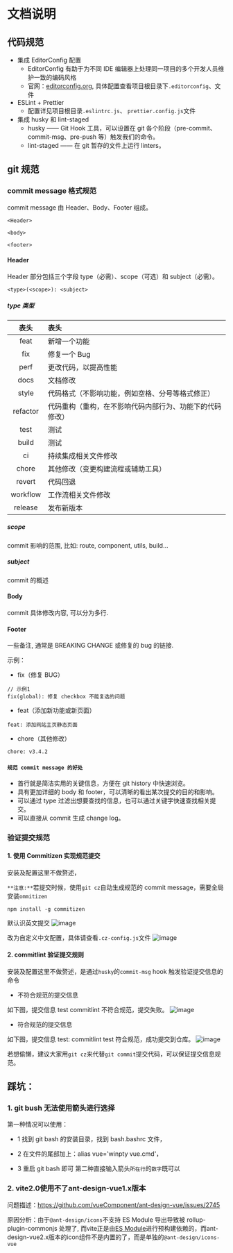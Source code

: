 # 文档说明

## 代码规范

- 集成 EditorConfig 配置
  - EditorConfig 有助于为不同 IDE 编辑器上处理同一项目的多个开发人员维护一致的编码风格
  - 官网：[editorconfig.org](https://editorconfig.org/), 具体配置查看项目根目录下`.editorconfig`、文件
- ESLint + Prettier
  - 配置详见项目根目录`.eslintrc.js`、 `prettier.config.js`文件
- 集成 husky 和 lint-staged
  - husky —— Git Hook 工具，可以设置在 git 各个阶段（pre-commit、commit-msg、pre-push 等）触发我们的命令。
  - lint-staged —— 在 git 暂存的文件上运行 linters。

## git 规范

### commit message 格式规范

commit message 由 Header、Body、Footer 组成。

```
<Header>

<body>

<footer>
```

#### Header

Header 部分包括三个字段 type（必需）、scope（可选）和 subject（必需）。

```
<type>(<scope>): <subject>
```

##### type 类型

|   表头   | 表头                                                     |
| :------: | :------------------------------------------------------- |
|   feat   | 新增一个功能                                             |
|   fix    | 修复一个 Bug                                             |
|   perf   | 更改代码，以提高性能                                     |
|   docs   | 文档修改                                                 |
|  style   | 代码格式（不影响功能，例如空格、分号等格式修正）         |
| refactor | 代码重构（重构，在不影响代码内部行为、功能下的代码修改） |
|   test   | 测试                                                     |
|  build   | 测试                                                     |
|    ci    | 持续集成相关文件修改                                     |
|  chore   | 其他修改（变更构建流程或辅助工具）                       |
|  revert  | 代码回退                                                 |
| workflow | 工作流相关文件修改                                       |
| release  | 发布新版本                                               |

##### scope

commit 影响的范围, 比如: route, component, utils, build…

##### subject

commit 的概述

#### Body

commit 具体修改内容, 可以分为多行.

#### Footer

一些备注, 通常是 BREAKING CHANGE 或修复的 bug 的链接.

示例：

- fix（修复 BUG）

```
// 示例1
fix(global): 修复 checkbox 不能复选的问题
```

- feat（添加新功能或新页面）

```
feat: 添加网站主页静态页面
```

- chore（其他修改）

```
chore: v3.4.2
```

#### `规范 commit message 的好处`

- 首行就是简洁实用的关键信息，方便在 git history 中快速浏览。
- 具有更加详细的 body 和 footer，可以清晰的看出某次提交的目的和影响。
- 可以通过 type 过滤出想要查找的信息，也可以通过关键字快速查找相关提交。
- 可以直接从 commit 生成 change log。

### 验证提交规范

#### 1. 使用 Commitizen 实现规范提交

安装及配置这里不做赘述，

`**注意:**`若提交时候，使用`git cz`自动生成规范的 commit message，需要全局安装`ommitizen`

```
npm install -g commitizen
```

默认识英文提交 ![image](https://p3-juejin.byteimg.com/tos-cn-i-k3u1fbpfcp/d5bc364437b54bad9946fd43daaf10e7~tplv-k3u1fbpfcp-zoom-1.image)

改为自定义中文配置，具体请查看`.cz-config.js`文件 ![image](https://p3-juejin.byteimg.com/tos-cn-i-k3u1fbpfcp/c52e04ef0cda442fbd6c5c58691f8751~tplv-k3u1fbpfcp-zoom-1.image)

#### 2. commitlint 验证提交规则

安装及配置这里不做赘述，是通过`husky`的`commit-msg` hook 触发验证提交信息的命令

- 不符合规范的提交信息

如下图，提交信息 test commitlint 不符合规范，提交失败。 ![image](https://p3-juejin.byteimg.com/tos-cn-i-k3u1fbpfcp/dcce89c773b1424d88c915446be8d0eb~tplv-k3u1fbpfcp-zoom-1.image)

- 符合规范的提交信息

如下图，提交信息 test: commitlint test 符合规范，成功提交到仓库。 ![image](https://p3-juejin.byteimg.com/tos-cn-i-k3u1fbpfcp/190ba1b62d8d433faf3d221eb8fb5119~tplv-k3u1fbpfcp-zoom-1.image)

若想偷懒，建议大家用`git cz`来代替`git commit`提交代码，可以保证提交信息规范。

## 踩坑：

### 1. git bush 无法使用箭头进行选择

第一种情况可以使用：
- 1 找到 git bash 的安装目录，找到 bash.bashrc 文件，

- 2 在文件的尾部加上：alias vue='winpty vue.cmd'，

- 3 重启 git bash 即可
第二种直接输入箭头`所在行`的`数字`既可以

### 2. vite2.0使用不了ant-design-vue1.x版本
问题描述：https://github.com/vueComponent/ant-design-vue/issues/2745

原因分析：由于`@ant-design/icons`不支持 ES Module 导出导致被 rollup-plugin-commonjs 处理了, 而vite正是由[ES Module](https://cn.vitejs.dev/guide/why.html#the-problems)进行预构建依赖的，而ant-design-vue2.x版本的icon组件不是内置的了，而是单独的`@ant-design/icons-vue`